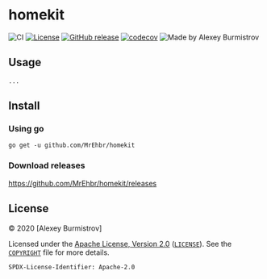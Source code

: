 # homekit

![CI](https://github.com/MrEhbr/homekit/workflows/CI/badge.svg)
[![License](https://img.shields.io/badge/license-Apache--2.0%20%2F%20MIT-%2397ca00.svg)](https://github.com/MrEhbr/homekit/blob/master/COPYRIGHT)
[![GitHub release](https://img.shields.io/github/release/MrEhbr/homekit.svg)](https://github.com/MrEhbr/homekit/releases)
[![codecov](https://codecov.io/gh/MrEhbr/homekit/branch/master/graph/badge.svg)](https://codecov.io/gh/MrEhbr/homekit)
![Made by Alexey Burmistrov](https://img.shields.io/badge/made%20by-Alexey%20Burmistrov-blue.svg?style=flat)

## Usage

```console
...
```

## Install

### Using go

```console
go get -u github.com/MrEhbr/homekit
```

### Download releases

<https://github.com/MrEhbr/homekit/releases>

## License

© 2020 [Alexey Burmistrov]

Licensed under the [Apache License, Version 2.0](https://www.apache.org/licenses/LICENSE-2.0) ([`LICENSE`](LICENSE)). See the [`COPYRIGHT`](COPYRIGHT) file for more details.

`SPDX-License-Identifier: Apache-2.0`
